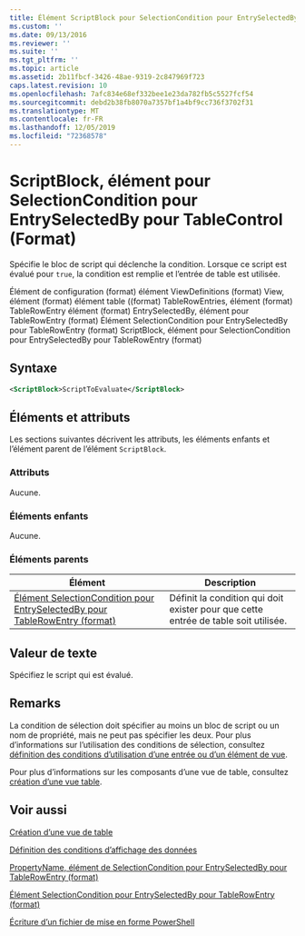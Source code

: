 ```yaml
---
title: Élément ScriptBlock pour SelectionCondition pour EntrySelectedBy pour table ((format) | Microsoft Docs
ms.custom: ''
ms.date: 09/13/2016
ms.reviewer: ''
ms.suite: ''
ms.tgt_pltfrm: ''
ms.topic: article
ms.assetid: 2b11fbcf-3426-48ae-9319-2c847969f723
caps.latest.revision: 10
ms.openlocfilehash: 7afc834e68ef332bee1e23da782fb5c5527fcf54
ms.sourcegitcommit: debd2b38fb8070a7357bf1a4bf9cc736f3702f31
ms.translationtype: MT
ms.contentlocale: fr-FR
ms.lasthandoff: 12/05/2019
ms.locfileid: "72368578"
---
```

# <a name="scriptblock-element-for-selectioncondition-for-entryselectedby-for-tablecontrol-format"></a>ScriptBlock, élément pour SelectionCondition pour EntrySelectedBy pour TableControl (Format)

Spécifie le bloc de script qui déclenche la condition. Lorsque ce script est évalué pour `true`, la condition est remplie et l’entrée de table est utilisée.

Élément de configuration (format) élément ViewDefinitions (format) View, élément (format) élément table ((format) TableRowEntries, élément (format) TableRowEntry élément (format) EntrySelectedBy, élément pour TableRowEntry (format) Élément SelectionCondition pour EntrySelectedBy pour TableRowEntry (format) ScriptBlock, élément pour SelectionCondition pour EntrySelectedBy pour TableRowEntry (format)

## <a name="syntax"></a>Syntaxe

```xml
<ScriptBlock>ScriptToEvaluate</ScriptBlock>
```

## <a name="attributes-and-elements"></a>Éléments et attributs

Les sections suivantes décrivent les attributs, les éléments enfants et l’élément parent de l’élément `ScriptBlock`.

### <a name="attributes"></a>Attributs

Aucune.

### <a name="child-elements"></a>Éléments enfants

Aucune.

### <a name="parent-elements"></a>Éléments parents

|Élément|Description|
|-------------|-----------------|
|[Élément SelectionCondition pour EntrySelectedBy pour TableRowEntry (format)](./selectioncondition-element-for-entryselectedby-for-tablecontrol-format.md)|Définit la condition qui doit exister pour que cette entrée de table soit utilisée.|

## <a name="text-value"></a>Valeur de texte

Spécifiez le script qui est évalué.

## <a name="remarks"></a>Remarks

La condition de sélection doit spécifier au moins un bloc de script ou un nom de propriété, mais ne peut pas spécifier les deux. Pour plus d’informations sur l’utilisation des conditions de sélection, consultez [définition des conditions d’utilisation d’une entrée ou d’un élément de vue](./defining-conditions-for-displaying-data.md).

Pour plus d’informations sur les composants d’une vue de table, consultez [création d’une vue table](./creating-a-table-view.md).

## <a name="see-also"></a>Voir aussi

[Création d’une vue de table](./creating-a-table-view.md)

[Définition des conditions d’affichage des données](./defining-conditions-for-displaying-data.md)

[PropertyName, élément de SelectionCondition pour EntrySelectedBy pour TableRowEntry (format)](./propertyname-element-for-selectioncondition-for-entryselectedby-for-tablerowentry-format.md)

[Élément SelectionCondition pour EntrySelectedBy pour TableRowEntry (format)](./selectioncondition-element-for-entryselectedby-for-tablecontrol-format.md)

[Écriture d’un fichier de mise en forme PowerShell](./writing-a-powershell-formatting-file.md)

